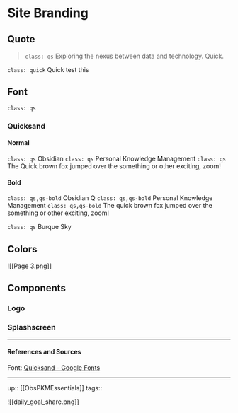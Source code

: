 # Site Branding



## Quote

>`class: qs`
>Exploring the nexus between data and technology. Quick.

`class: quick`
Quick test this


## Font

`class: qs`
### Quicksand

#### Normal

`class: qs`
Obsidian
`class: qs`
Personal Knowledge Management
`class: qs`
The Quick brown fox jumped over the something or other exciting, zoom!

#### Bold

`class: qs,qs-bold`
Obsidian Q
`class: qs,qs-bold`
Personal Knowledge Management
`class: qs,qs-bold`
The quick brown fox jumped over the something or other exciting, zoom!

`class: qs`
Burque Sky


## Colors

![[Page 3.png]]

## Components

### Logo

### Splashscreen


___
#### References and Sources

Font: [Quicksand - Google Fonts](https://fonts.google.com/specimen/Quicksand#styles)

---
up:: [[ObsPKMEssentials]]
tags:: 

![[daily_goal_share.png]]
